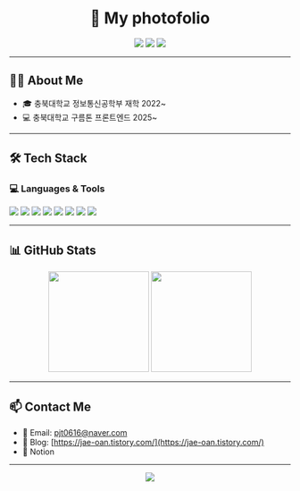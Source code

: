 <h1 align="center">👋 My photofolio</h1>

<p align="center">
  <img src="https://img.shields.io/badge/Frontend%20Dev-React%20%7C%20JavaScript%20%7C%20HTML%20%7C%20CSS-blue?style=flat-square" />
  <img src="https://img.shields.io/badge/Student-%EC%B6%A9%EB%B6%81%EB%8C%80%20CE-orange?style=flat-square" />
  <img src="https://img.shields.io/badge/Currently_Learning-React%2C%20C%2C%20AWS-yellowgreen?style=flat-square" />
</p>

---

## 🙋‍♂️ About Me

- 🎓 충북대학교 정보통신공학부 재학 2022~
- 💻 충북대학교 구름톤 프론트엔드 2025~


---

## 🛠️ Tech Stack

### 💻 Languages & Tools
<p>
  <img src="https://img.shields.io/badge/JavaScript-F7DF1E?style=flat&logo=javascript&logoColor=black"/>
  <img src="https://img.shields.io/badge/React-61DAFB?style=flat&logo=react&logoColor=black"/>
  <img src="https://img.shields.io/badge/C-A8B9CC?style=flat&logo=c&logoColor=white"/>
  <img src="https://img.shields.io/badge/HTML-E34F26?style=flat&logo=html5&logoColor=white"/>
  <img src="https://img.shields.io/badge/CSS-1572B6?style=flat&logo=css3&logoColor=white"/>
  <img src="https://img.shields.io/badge/Vite-646CFF?style=flat&logo=vite&logoColor=white"/>
  <img src="https://img.shields.io/badge/Git-F05032?style=flat&logo=git&logoColor=white"/>
  <img src="https://img.shields.io/badge/GitHub-181717?style=flat&logo=github&logoColor=white"/>
</p>

---


## 📊 GitHub Stats

<p align="center">
  <img src="https://github-readme-stats.vercel.app/api?username=Jaeoan&show_icons=true&theme=tokyonight" height="180px"/>
  <img src="https://github-readme-stats.vercel.app/api/top-langs/?username=Jaeoan&layout=compact&theme=tokyonight" height="180px"/>
</p>

---

## 📫 Contact Me

- 📮 Email: pjt0616@naver.com
- 📝 Blog: [https://jae-oan.tistory.com/](https://jae-oan.tistory.com/)
- 🔗 Notion 

---



<p align="center">
  <img src="https://capsule-render.vercel.app/api?type=waving&color=gradient&height=100&section=footer"/>
</p>
